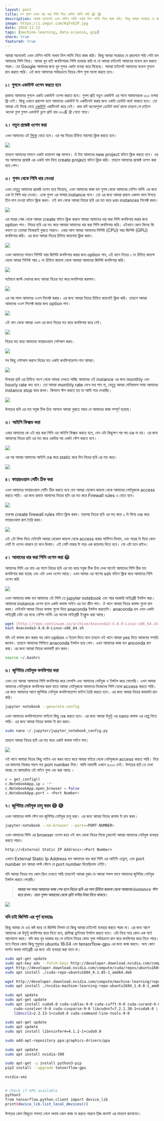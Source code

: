 ```yaml
---  
layout: post  
title: চল গুগল থেকে ধার করা পিসি নিয়ে মেশিন লার্নিং করি 😃 😆  
description: আমরা অনেকেই এখন মেশিন লার্নিং অথবা ডিপ লার্নিং নিয়ে কাজ করি। কিন্তু আমরা সচরাচর যে প্রবলেমে পড়ি সেটা হল আমাদের পিসি নিয়ে। আমরা খুব হাই কনফিগারড পিসি ব্যবহার করি না যে...  
image: https://i.imgur.com/KqTxK2P.jpg  
date: 1018-11-22  
tags: [machine-learning, data-science, gcp]  
share: true  
featured: true  
---  
```

  
আমরা অনেকেই এখন মেশিন লার্নিং অথবা ডিপ লার্নিং নিয়ে কাজ করি। কিন্তু আমরা সচরাচর যে প্রবলেমে পড়ি সেটা হল আমাদের পিসি নিয়ে। আমরা খুব হাই কনফিগারড পিসি ব্যবহার করি না যে আমরা চাইলেই আমাদের মডেল রান করতে পারব। তো Google আমাদের জন্য খুব সুন্দর একটা ব্যবস্থা করে দিয়েছে। আমরা চাইলেই আমাদের মডেল গুগলে রান করতে পারি। এই জন্য আমাদের পর্যায়ক্রমে নিচের স্টেপ গুলা ফলো করতে হবে।  
  
### ১। গুগলে একাউন্ট ওপেন করতে হবে  
  
প্রথমত আমাদের গুগলে একটা একাউন্ট ওপেন করতে হবে। গুগল প্রতি নতুন একাউন্ট এর সাথে আমাদেরকে ৩০০ ডলার ফ্রি দেই। কিন্তু এখানে প্রবলেম হলে আমাদের একাউন্ট টা একটিভেট করার জন্য একটা ক্রেডিট কার্ড থাকতে হবে। তো আমরা এই লিঙ্কে যেয়ে [একাউন্ট](https://cloud.google.com/) একটিভেট করে নেই। *কার যদি অনেকগুলা ক্রেডিট কার্ড থাকে তাহলে সে চাইলে অনেক গুলা গুগল একাউন্ট খুলে প্রতি বার ৩০০$ ফ্রি পেতে পারে।*  
  
### ২। নতুন প্রজেক্ট ওপেন করা  
  
এখন আমাদের এই [লিঙ্কে](https://console.cloud.google.com/) যেতে হবে। এর পর নিচের চিহ্নিত যায়গায় ক্লিক করতে হবে।  
  
![](https://miro.medium.com/v2/resize:fit:700/1*cCwLi8ohSJNc74P8u_Jd2w.png)  
  
তাহলে আমাদের সামনে একটা ডায়ালগ বক্স আসবে। ঐ টায় আমাদের new project বাটনে ক্লিক করতে হবে। এর পর আমাদের প্রজেক্ট এর একটা নাম দিয়ে create project বাটনে ক্লিক করি। তাহলে আমাদের প্রজেক্ট ওপেন করা হয়ে গেল।  
  
### ৩। গুগল থেকে পিসি ধার নেওয়া  
  
এখন যেহুতু আমাদের প্রজেক্ট ওপেন হয়ে গিয়েছে, এখন আমাদের কাজ হল গুগল থেকে আমাদের মেশিন লার্নিং এর জন্য এক টা পিসি ধার নেওয়া। একে গুগল এর ভাষায় instance বলে। তো এর জন্য আমরা প্রথমে একদম বামে উপড়ে তিন দাগ দেওয়া বাটনে ক্লিক করব। ওই খান থেকে আমরা নিচের ছবি এর মত করে vm instances সিলেক্ট করব।  
  
![](https://miro.medium.com/v2/resize:fit:463/1*rZodQQa-9Xyo0rtyspdUQw.png)  
  
এর পরের পেজ থেকে আমরা create বাটনে ক্লিক করলে আমরা আমাদের ধার করা পিসি কনফিগার করার জন্য option পাব। নিচের ছবি এর মত করে আমারা আমাদের ধার করা পিসি কনফিগার করি। এইখানে কোন ফিল্ডে কি বলসে তা তোমরা নিজেরাই বুঝতে পারবে। এবার আস আমরা আমাদের সিপিউ (CPU) আর জিপিউ (GPU) কনফিগার করি। এর জন্য আমরা নিচের চিহ্নিত জায়গায় ক্লিক করব।  
  
![](https://miro.medium.com/v2/resize:fit:456/1*hWKFw_lfixyZj4oiML2OgQ.png)  
  
এখন আমাদের সামনে সিপিউ আর জিপিউ কনফিগার করার জন্য option পাব, এই খানে নিচের ১ নং চিহ্নিত জায়গা থেকে আমরা সিপিউ আর ২ নং চিহ্নিত জায়গা থেকে আমারা আমাদের জিপিউ কনফিগার করি।  
  
![](https://miro.medium.com/v2/resize:fit:448/1*7noU-DhSNlFTI88TNH6NoA.png)  
  
বর্তমানে জাস্ট দেখানর জন্য আমরা নিচের মত করে কনফিগার করলাম।  
  
![](https://miro.medium.com/v2/resize:fit:440/1*b9UWOEwhD0Dl-brv8VEVFQ.png)  
  
এর পর পালা আমাদের ওএস সিলেক্ট করার। এর জন্য আমরা নিচের চিহ্নিত জায়গাই ক্লিক করি। তাহলে আমরা আমাদের ওএস সিলেক্ট করার জন্য option পাব।  
  
![](https://miro.medium.com/v2/resize:fit:443/1*vqcn3pUaVOe8n6CNhjDcmg.png)  
  
এই খান থেকে আমরা এখন এর জন্য নিচের মত করে কনফিগার করে নেই।  
  
![](https://miro.medium.com/v2/resize:fit:481/1*qFLS_zuKOZFiLKSC5Ri1dw.png)  
  
নিচের মত করে আমাদের ফায়ারওয়াল সেটআপ করব।  
  
![](https://miro.medium.com/v2/resize:fit:460/1*m3TvepujCLIdnj6ygeiOsQ.png)  
  
সব কিছু সেটআপ করলে নিচের মত একটা কনফিগারেশন পাব আমরা।  
  
![](https://miro.medium.com/v2/resize:fit:700/1*1Zq29qDAFENhR2mcjQaFYw.png)  
  
উপরের ছবি এর চিহ্নিত অংশ থেকে আমরা দেখতে পাচ্ছি আমাদের এই instance এর জন্য monthly এবং hourly rate কত হবে। তো আমরা monthly rate দেখে ভয় পাব না, যেহুতু আমরা বেশিরভাগ সময় আমাদের instance stop করে রাখব। কিভাবে স্টপ করতে হয় তা আমি পরে দেখাচ্ছি।  
  
![](https://miro.medium.com/v2/resize:fit:700/1*epG2reJXJ0Hll8bhzCcdwA.png)  
  
উপড়ের ছবি এর মত সবুজ টিক চিহ্ন আসলে আমরা বুঝতে পারব যে আমাদের কাজ সম্পূর্ণ হয়েছে।  
  
### ৩। আইপি ফিক্সড করা  
  
এবার আমাদের কে এই ধার করা পিসি এর আইপি ফিক্সড করতে হবে, যেন এটা কিছুক্ষণ পর পর চেঞ্জ না হয়। এর জন্য আমাদের নিচের ছবি এর মত করে একটার পর একটা স্টেপ করতে হবে।  
  
![](https://miro.medium.com/v2/resize:fit:438/1*HcW3l9NDiLndn9E0g7mHLA.png)  
  
এর পর আমরা আমাদের আইপি চেঞ্জ করে static করে দিব নিচের ছবি এর মত করে।  
  
![](https://miro.medium.com/v2/resize:fit:700/1*M3boRiOVyvkN3KFBCsi21g.png)  
  
### ৪। ফায়ারওয়াল সেটিং ঠিক করা  
  
এখন আমাদের ফায়ারওয়াল সেটিং ঠিক করতে হবে যেন আমরা যেকোন জায়গা থেকে আমাদের নোটবুককে access করতে পারি। এর জন্য প্রথমে আমাদের নিচের ছবি এর মত করে Firewall rules এ যেতে হবে।  
  
![](https://miro.medium.com/v2/resize:fit:439/1*3fcSxVcp7y4ZCbSRppu6bw.png)  
  
তারপর create firewall rules বাটনে ক্লিক করব। তারপর নিচের ছবি এর মত করে ২ টা ফিল্ড চেঞ্জ করে ফায়ারওয়াল রুল তৈরি করব।  
  
![](https://miro.medium.com/v2/resize:fit:484/1*3iFnj8kchPQC3nOGGUi0IA.png)  
  
এই ২টা ফিল্ড দিয়ে মেইনলি আমরা যেকোন জায়গা থেকে access করার পার্মিশন দিলাম, এবং পরের টা দিয়ে কোন পোর্ট টা ওপেন থাকবে তা বলে দিলাম। এই পোর্ট নাম্বার টা পরে এক জায়গায় দিতে হবে। সো এটা মনে রাইখ।  
  
### ৫। আমাদের ধার করা পিসি ওপেন করা 😃  
  
আমাদের পিসি এর নাম এর পাশে নিচের ছবি এর মত করে সবুজ টিক চিহ্ন দেখা মানেই আমাদের পিসি ঠিক মত কনফিগার করা হয়েছ এবং এটা এখন ওপেন আছে। এখন আমরা এর পাশের ssh বাটনে ক্লিক করে আমাদের পিসি ওপেন করি  
  
![](https://miro.medium.com/v2/resize:fit:686/1*xrFkV3qHmkBRmljCScnYtw.png)  
  
এখন আমাদের কাজ হল আমাদের এই পিসি তে jupyter notebook এবং আর দরকারি লাইব্রেরী ইন্সটল করা। আমাদের instance ওপেন হলে একটা কমান্ড লাইন এর মত স্ক্রীন পাব। ঐ খানে আমরা নিচের কমান্ড গুলো রান করব। মেইনলি আমরা নিচের কমান্ড গুলো দিয়ে anaconda ইন্সটল করতেসি। anaconda হল এমন একটা লাইব্রেরী যেটা এর মধ্যে মেশিন লার্নিং এর অনেক লাইব্রেরী ইনক্লুড করা আছে।  
  
```bash  
wget [http://repo.continuum.io/archive/Anaconda3-4.0.0-Linux-x86_64.sh](http://repo.continuum.io/archive/Anaconda3-4.0.0-Linux-x86_64.sh)  
bash Anaconda3-4.0.0-Linux-x86_64.sh  
```  
      
  
যদি এই কমান্ড রান করার পর কোন option এ ইয়েস দিতে বলে তাহলে ওই খানে আমরা yes দিয়ে আমাদের সম্মতি জানাব। তাহলে আমাদের পিসিতে anaconda ইন্সটল হয়ে গেল। এখন আমাদের কাজ হল anconda রান করা। এর জন্য আমরা নিচের কমান্ডটি রান করব।  
  
```bash  
source ~/.bashrc  
```  
  
### ৬। জুপিটার নোটবুক কনফিগার করা  
  
এখন তো আমরা আমাদের পিসি কনফিগার করে ফেলসি এবং আমাদের নোটবুক ও ইন্সটল করে ফেলেছি। এখন আমরা আমাদের নোটবুককে কনফিগার করব যাতে আমরা নোটবুককে আমাদের নিজেদের পিসি থেকে access করতে পারি। এর জন্য আমাদের আগে জুপিটার নোটবুক কনফিগারেশন ফাইল তৈরি করতে হবে। এর জন্য আমরা নিচের কমান্ডটা রান করি।  
  
```bash  
jupyter notebook --generate-config  
```  
  
এখন আমাদের কনফিগারেশন ফাইলে কিছু চেঞ্জ করতে হবে। এর জন্য আমরা উবুন্টু এর nano কমান্ড এর হেল্প নিতে পারি। এর জন্য আমরা নিচের কমান্ড টা রান করব।  
  
```bash  
sudo nano ~/.jupyter/jupyter_notebook_config.py  
```  
  
তাহলে আমরা নিচের ছবি এর মত করে একটা কমান্ড লাইন পাব।  
  
![](https://miro.medium.com/v2/resize:fit:683/1*NmhkrLUpcJobdhg3Xqf7LA.png)  
  
ওই খানে আমারা নিচের কিছু লাইন এড করব যাতে করে আমরা বাইরে থেকে নোটবুককে access করতে পারি। নিচে এর জায়গায় নিজের পছন্দ মত port number দিবা। আমি নরমালী এখানে ৫০০০ দেই। উপড়ের ছবি তে দেখা যাচ্ছে যে আমারটায় এই লাইন গুলা এড করা আছে ।  
  
```python  
c = get_config()  
c.NotebookApp.ip = '*'  
c.NotebookApp.open_browser = False  
c.NotebookApp.port = <Port Number>  
```  
  
### ৭। জুপিটার নোটবুক চালু করব 😅 😅  
  
এখন আমাদের লাস্ট স্টেপ হল জুপিটার নোটবুক চালু করা। এর জন্য আমরা নিচের কমান্ড টা রান করব।  
  
```bash  
jupyter-notebook --no-browser --port=<PORT-NUMBER>  
```  
  
এখন আমাদের পিসি এর browser ওপেন করে ওই খান থেকে নিচের লিঙ্কে ঢুকলেই আমরা আমাদের নোটবুক ব্যবহার করতে পারব।  
  
```  
http://<External Static IP Address>:<Port Number>  
```  
  
এখানে External Static Ip Address হল আমাদের ধার করা পিসি এর আইপি এড্রেস, এবং port number হল আমরা লাস্ট স্টেপে যে port number দিয়েছিলাম ওইটা।  
  
যদি আমরা নিচের মত কোন স্ক্রিন দেখতে পারি তাহলেই আমরা বুঝব যে আমরা সফল ভাবে আমাদের জুপিটার নোটবুক ইন্সটল করতে পেরেছি।  
  
> ***আমরা সব সময় আমাদের কাজ শেষ হলে নিচের ছবি এর লাল চিহ্নিত জায়গা থেকে আমাদের instance স্টপ করে রাখব। নয়ত গুগল আমাদের থেকে প্রতি ঘণ্টায় টাকা নিতে থাকবে।***  
  
![](https://miro.medium.com/v2/resize:fit:700/1*TiMCeoU4gHGhNk7743Ckng.png)  
### যদি চাই জিপিউ এর পূর্ণ ব্যবহারঃ  
  
কিন্তু আমরা যে এত কষ্ট করে যে জিপিউ নিলাম তা কিন্তু আমরা চাইলেই ব্যবহার করতে পারব না। এর জন্য আগে আমাদের কে উবুন্টু কনফিগার করে নিতে হবে, গ্রাফিক্স ড্রাইভার ইন্সটল করতে হবে। এটা নিয়ে পরে কোন এক পর্বে আলোচনা করব। যদি কার খুব দরকার হয় সে চাইলে নিচের কোড গুলা পর্যায়ক্রমে রান করে কনফিগার করে নিতে পারে। তবে নিচের কোড কিন্তু শুধুমাত্র ubuntu 16.04 এবং tensorflow-gpu এর জন্য কাজ করবে। অন্য কোন ভার্শন অথবা লাইব্রেরী এর জন্য এটা ব্যবহার করা যাবে না।  
  
```bash  
sudo apt-get update  
sudo apt-key adv --fetch-keys http://developer.download.nvidia.com/compute/cuda/repos/ubuntu1604/x86_64/7fa2af80.pub  
wget http://developer.download.nvidia.com/compute/cuda/repos/ubuntu1604/x86_64/cuda-repo-ubuntu1604_9.1.85-1_amd64.deb  
sudo apt install ./cuda-repo-ubuntu1604_9.1.85-1_amd64.deb  
  
wget http://developer.download.nvidia.com/compute/machine-learning/repos/ubuntu1604/x86_64/nvidia-machine-learning-repo-ubuntu1604_1.0.0-1_amd64.deb  
sudo apt install ./nvidia-machine-learning-repo-ubuntu1604_1.0.0-1_amd64.deb  
  
sudo apt update  
sudo apt-get update  
sudo apt install cuda9.0 cuda-cublas-9-0 cuda-cufft-9-0 cuda-curand-9-0 \  
	cuda-cusolver-9-0 cuda-cusparse-9-0 libcudnn7=7.2.1.38-1+cuda9.0 \  
	libnccl2=2.2.13-1+cuda9.0 cuda-command-line-tools-9-0  
  
sudo apt-get update  
sudo apt update  
sudo apt install libnvinfer4=4.1.2-1+cuda9.0  
  
sudo add-apt-repository ppa:graphics-drivers/ppa  
  
sudo apt update  
sudo apt install nvidia-390  
  
sudo apt-get -y install python3-pip  
pip3 install --upgrade tensorflow-gpu  
  
nvidia-smi  
  
  
# Check if GPU available  
python3  
from tensorflow.python.client import device_lib  
print(device_lib.list_local_devices())  
```  
  
উপড়ের কোন কিছুতে সমস্যা পেলে অথবা কোন কাজ না করতে পারলে প্লিজ কমেন্ট এর মাধ্যমে জানাবেন।  
